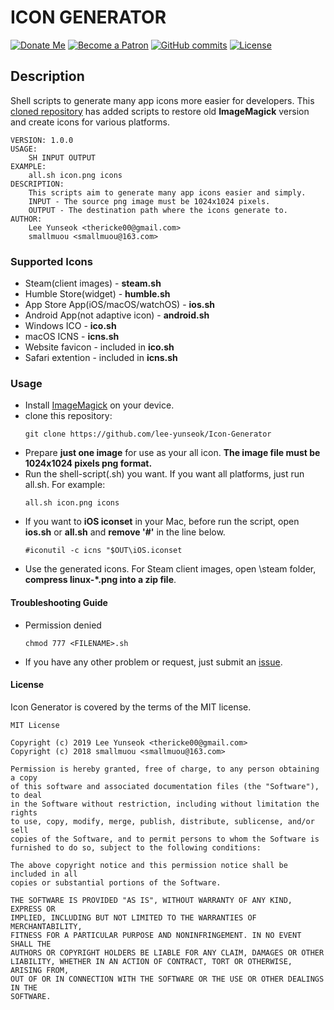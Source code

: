 # ICON GENERATOR
[![Donate Me](https://img.shields.io/badge/Built%20by-Lee%20Yunseok-purple.svg?style=popout&logo=paypal&maxAge=999999)](https://paypal.me/leeyunseok) [![Become a Patron](https://img.shields.io/badge/Become%20a-Patron-f96854.svg?style=popout&logo=Patreon&maxAge=999999)](https://www.patreon.com/bePatron?u=347743) [ ![GitHub commits](https://img.shields.io/github/commits-since/lee-yunseok/Icon-Generator/6804852.svg?style=popout&logo=github)](https://github.com/lee-yunseok/Icon-Generator/commits/master) [![License](https://img.shields.io/github/license/lee-yunseok/Icon-Generator.svg?style=popout&logo=github)](https://github.com/lee-yunseok/Icon-Generator#license)

## Description
Shell scripts to generate many app icons more easier for developers. This [cloned repository](https://github.com/smallmuou/ios-icon-generator) has added scripts to restore old **ImageMagick** version and create icons for various platforms.

```
VERSION: 1.0.0
USAGE:
    SH INPUT OUTPUT
EXAMPLE:
    all.sh icon.png icons
DESCRIPTION:
    This scripts aim to generate many app icons easier and simply.
    INPUT - The source png image must be 1024x1024 pixels.
    OUTPUT - The destination path where the icons generate to.
AUTHOR:
    Lee Yunseok <thericke00@gmail.com>
    smallmuou <smallmuou@163.com>
```
### Supported Icons
* Steam(client images) - **steam.sh**
* Humble Store(widget) - **humble.sh**
* App Store App(iOS/macOS/watchOS) - **ios.sh**
* Android App(not adaptive icon) - **android.sh**
* Windows ICO - **ico.sh**
* macOS ICNS - **icns.sh**
* Website favicon - included in **ico.sh**
* Safari extention - included in **icns.sh**
### Usage

* Install [ImageMagick](https://www.imagemagick.org/) on your device.
* clone this repository:
  ```
  git clone https://github.com/lee-yunseok/Icon-Generator
  ```
* Prepare **just one image** for use as your all icon. **The image file must be 1024x1024 pixels png format.**
* Run the shell-script(.sh) you want. If you want all platforms, just run all.sh. For example:
  ```
  all.sh icon.png icons
  ```
* If you want to **iOS iconset** in your Mac, before run the script, open **ios.sh** or **all.sh** and **remove '#'** in the line below.
  ```
  #iconutil -c icns "$OUT\iOS.iconset
  ```
* Use the generated icons. For Steam client images, open <OUTPUT>\steam folder, **compress linux-*.png into a zip file**.
#### Troubleshooting Guide
* Permission denied
  ```
  chmod 777 <FILENAME>.sh
  ```
* If you have any other problem or request, just submit an [issue](https://github.com/lee-yunseok/Icon-Generator/issues).
#### License
Icon Generator is covered by the terms of the MIT license.
```
MIT License

Copyright (c) 2019 Lee Yunseok <thericke00@gmail.com>
Copyright (c) 2018 smallmuou <smallmuou@163.com>

Permission is hereby granted, free of charge, to any person obtaining a copy
of this software and associated documentation files (the "Software"), to deal
in the Software without restriction, including without limitation the rights
to use, copy, modify, merge, publish, distribute, sublicense, and/or sell
copies of the Software, and to permit persons to whom the Software is
furnished to do so, subject to the following conditions:

The above copyright notice and this permission notice shall be included in all
copies or substantial portions of the Software.

THE SOFTWARE IS PROVIDED "AS IS", WITHOUT WARRANTY OF ANY KIND, EXPRESS OR
IMPLIED, INCLUDING BUT NOT LIMITED TO THE WARRANTIES OF MERCHANTABILITY,
FITNESS FOR A PARTICULAR PURPOSE AND NONINFRINGEMENT. IN NO EVENT SHALL THE
AUTHORS OR COPYRIGHT HOLDERS BE LIABLE FOR ANY CLAIM, DAMAGES OR OTHER
LIABILITY, WHETHER IN AN ACTION OF CONTRACT, TORT OR OTHERWISE, ARISING FROM,
OUT OF OR IN CONNECTION WITH THE SOFTWARE OR THE USE OR OTHER DEALINGS IN THE
SOFTWARE.
```